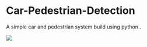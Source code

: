 # Car-Pedestrian-Detection
A simple car and pedestrian system build using python..


![](https://github.com/Prem-minister/Car-Pedestrian-Detection/blob/main/37b5ebf9-1bae-432a-acdd-1b3db0a5a564(1)_Trim.gif)

